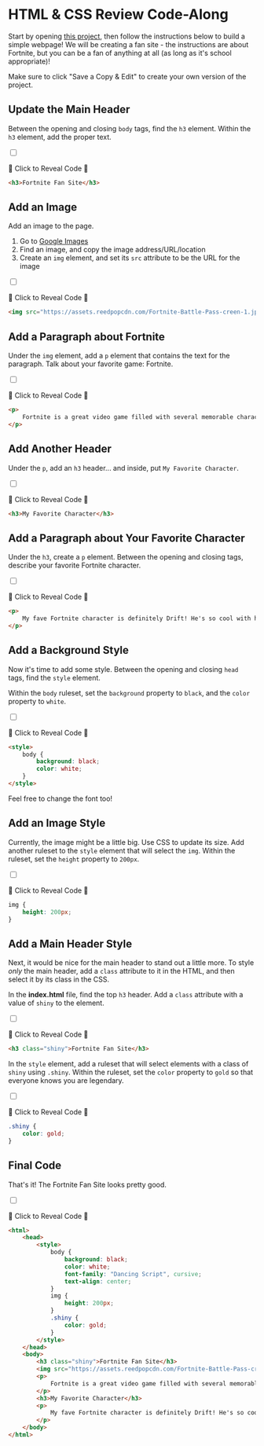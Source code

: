 # HTML & CSS Review Code-Along
Start by opening [this project](https://vscodeedu.com/trmSVM0us0OsxkclNSk5), then follow the instructions below to build a simple webpage! We will be creating a fan site - the instructions are about Fortnite, but you can be a fan of anything at all (as long as it's school appropriate)!

Make sure to click "Save a Copy & Edit" to create your own version of the project.

## Update the Main Header
Between the opening and closing `body` tags, find the `h3` element. Within the `h3` element, add the proper text.

<input type="checkbox" id="reveal2" class="reveal-checkbox" />

<label for="reveal2" class="reveal-label">👀 Click to Reveal Code 👀</label>

```html
<h3>Fortnite Fan Site</h3>
```

## Add an Image
Add an image to the page.

1. Go to [Google Images](https://google.com/images/)
1. Find an image, and copy the image address/URL/location
1. Create an `img` element, and set its `src` attribute to be the URL for the image

<input type="checkbox" id="reveal3" class="reveal-checkbox" />

<label for="reveal3" class="reveal-label">👀 Click to Reveal Code 👀</label>

```html
<img src="https://assets.reedpopcdn.com/Fortnite-Battle-Pass-creen-1.jpeg" />
```

## Add a Paragraph about Fortnite
Under the `img` element, add a `p` element that contains the text for the paragraph. Talk about your favorite game: Fortnite.

<input type="checkbox" id="reveal4" class="reveal-checkbox" />

<label for="reveal4" class="reveal-label">👀 Click to Reveal Code 👀</label>

```html
<p>
    Fortnite is a great video game filled with several memorable characters and lots of action.
</p>
```

## Add Another Header
Under the `p`, add an `h3` header... and inside, put `My Favorite Character`.

<input type="checkbox" id="reveal5" class="reveal-checkbox" />

<label for="reveal5" class="reveal-label">👀 Click to Reveal Code 👀</label>

```html
<h3>My Favorite Character</h3>
```

## Add a Paragraph about Your Favorite Character
Under the `h3`, create a `p` element. Between the opening and closing tags, describe your favorite Fortnite character.

<input type="checkbox" id="reveal6" class="reveal-checkbox" />

<label for="reveal6" class="reveal-label">👀 Click to Reveal Code 👀</label>

```html
<p>
    My fave Fortnite character is definitely Drift! He's so cool with his rad moves and sick outfits. I love getting all the skins for him.
</p>
```

## Add a Background Style
Now it's time to add some style. Between the opening and closing `head` tags, find the `style` element.

Within the `body` ruleset, set the `background` property to `black`, and the `color` property to `white`.

<input type="checkbox" id="reveal7" class="reveal-checkbox" />

<label for="reveal7" class="reveal-label">👀 Click to Reveal Code 👀</label>

```html
<style>
    body {
        background: black;
        color: white;
    }
</style>
```

Feel free to change the font too!

## Add an Image Style
Currently, the image might be a little big. Use CSS to update its size. Add another ruleset to the `style` element that will select the `img`. Within the ruleset, set the `height` property to `200px`.

<input type="checkbox" id="reveal8" class="reveal-checkbox" />

<label for="reveal8" class="reveal-label">👀 Click to Reveal Code 👀</label>

```css
img {
    height: 200px;
}
```

## Add a Main Header Style
Next, it would be nice for the main header to stand out a little more. To style _only_ the main header, add a `class` attribute to it in the HTML, and then select it by its class in the CSS.

In the **index.html** file, find the top `h3` header. Add a `class` attribute with a value of `shiny` to the element.

<input type="checkbox" id="reveal9" class="reveal-checkbox" />

<label for="reveal9" class="reveal-label">👀 Click to Reveal Code 👀</label>

```html
<h3 class="shiny">Fortnite Fan Site</h3>
```

In the `style` element, add a ruleset that will select elements with a class of `shiny` using `.shiny`. Within the ruleset, set the `color` property to `gold` so that everyone knows you are legendary.

<input type="checkbox" id="reveal10" class="reveal-checkbox" />

<label for="reveal10" class="reveal-label">👀 Click to Reveal Code 👀</label>

```css
.shiny {
    color: gold;
}
```

## Final Code
That's it! The Fortnite Fan Site looks pretty good.

<input type="checkbox" id="reveal11" class="reveal-checkbox" />

<label for="reveal11" class="reveal-label">👀 Click to Reveal Code 👀</label>

```html
<html>
    <head>
        <style>
            body {
                background: black;
                color: white;
                font-family: "Dancing Script", cursive;
                text-align: center;
            }
            img {
                height: 200px;
            }
            .shiny {
                color: gold;
            }
        </style>
    </head>
    <body>
        <h3 class="shiny">Fortnite Fan Site</h3>
        <img src="https://assets.reedpopcdn.com/Fortnite-Battle-Pass-creen-1.jpeg" />
        <p>
            Fortnite is a great video game filled with several memorable characters and lots of action.
        </p>
        <h3>My Favorite Character</h3>
        <p>
            My fave Fortnite character is definitely Drift! He's so cool with his rad moves and sick outfits. I love getting all the skins for him.
        </p>
    </body>
</html>
```
